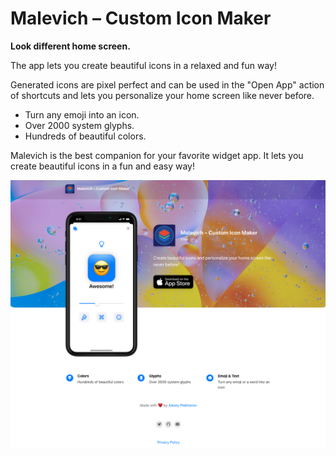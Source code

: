 # Malevich – Custom Icon Maker
**Look different home screen.**

The app lets you create beautiful icons in a relaxed and fun way!

Generated icons are pixel perfect and can be used in the "Open App" action of shortcuts and lets you personalize your home screen like never before. 
- Turn any emoji into an icon. 
- Over 2000 system glyphs. 
- Hundreds of beautiful colors.

Malevich is the best companion for your favorite widget app. It lets you create beautiful icons in a fun and easy way! 

![Color Icon Maker](/landing.png)
